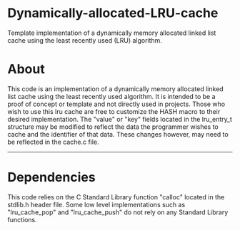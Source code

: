 # Dynamically-allocated-LRU-cache
Template implementation of a dynamically memory allocated linked list cache using the least recently used (LRU) algorithm.

# About

This code is an implementation of a dynamically memory allocated linked list cache using 
the least recently used algorithm. It is intended to be a proof of concept or template and not 
directly used in projects. Those who wish to use this lru cache are free to customize 
the HASH macro to their desired implementation. The "value" or "key" fields 
located in the lru_entry_t structure may be modified to reflect the data the 
programmer wishes to cache and the identifier of that data. These changes however, 
may need to be reflected in the cache.c file.

--------------------------------------------------------------------------------------

# Dependencies

This code relies on the C Standard Library function "calloc" located in 
the stdlib.h header file. Some low level implementations such as "lru_cache_pop" and
"lru_cache_push" do not rely on any Standard Library functions.
